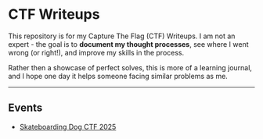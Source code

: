 # CTF Writeups

This repository is for my Capture The Flag (CTF) Writeups.  I am not an expert - the goal is to **document my thought processes**, see where I went wrong (or right!), and improve my skills in the process.

Rather then a showcase of perfect solves, this is more of a learning journal, and I hope one day it helps someone facing similar problems as me.

---

## Events
 - [Skateboarding Dog CTF 2025](./skateboarding-dog-ctf-2025)
